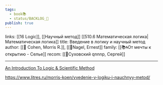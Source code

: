 ```yaml
---
tags:
  - book📚
  - status/BACKLOG_🌰
publish: true
---
```

links: [[16 Logic]], [[Научный метод]] [[510.6 Математическая логика|Математическая логика]]
title: Введение в логику и научный метод
author: [[👤 Cohen, Morris R.]], [[👤Nagel, Ernest]]
family: [[📚🌀От мечты к открытию - Селье]]
recom: [[👤Суховский qnnnp, Сергей]]

---

[An Introduction To Logic & Scientific Method](https://www.goodreads.com/book/show/4556855-an-introduction-to-logic-scientific-method)

https://www.litres.ru/morris-koen/vvedenie-v-logiku-i-nauchnyy-metod/
